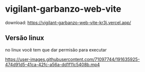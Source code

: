# vigilant-garbanzo-web-vite


download: https://vigilant-garbanzo-web-vite-kr3j.vercel.app/


<h2>Versão linux</h2>
<p> no linux você tem que dar permisão para executar</p>




https://user-images.githubusercontent.com/71097744/191635925-474d91d5-41ca-42fc-a56a-dd1f11c5408b.mp4

